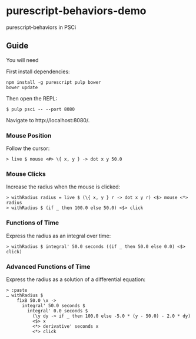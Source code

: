 # purescript-behaviors-demo

purescript-behaviors in PSCi

## Guide

You will need 

First install dependencies:

```
npm install -g purescript pulp bower
bower update
```

Then open the REPL:

```
$ pulp psci -- --port 8080
```

Navigate to http://localhost:8080/.

### Mouse Position

Follow the cursor:

```
> live $ mouse <#> \{ x, y } -> dot x y 50.0
```

### Mouse Clicks

Increase the radius when the mouse is clicked:

```
> withRadius radius = live $ (\{ x, y } r -> dot x y r) <$> mouse <*> radius
> withRadius $ (if _ then 100.0 else 50.0) <$> click
```

### Functions of Time

Express the radius as an integral over time:

```
> withRadius $ integral' 50.0 seconds ((if _ then 50.0 else 0.0) <$> click)
```

### Advanced Functions of Time

Express the radius as a solution of a differential equation:

```
> :paste
… withRadius $ 
    fixB 50.0 \x ->  
      integral' 50.0 seconds $  
        integral' 0.0 seconds $  
          (\y dy -> if _ then 100.0 else -5.0 * (y - 50.0) - 2.0 * dy)  
          <$> x  
          <*> derivative' seconds x  
          <*> click 
```
